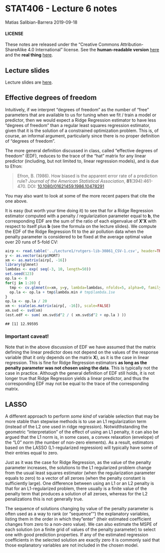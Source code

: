 STAT406 - Lecture 6 notes
================
Matias Salibian-Barrera
2019-09-18

#### LICENSE

These notes are released under the “Creative Commons
Attribution-ShareAlike 4.0 International” license. See the
**human-readable version**
[here](https://creativecommons.org/licenses/by-sa/4.0/) and the **real
thing**
[here](https://creativecommons.org/licenses/by-sa/4.0/legalcode).

## Lecture slides

Lecture slides are [here](STAT406-19-lecture-6.pdf).

## Effective degrees of freedom

Intuitively, if we interpret “degrees of freedom” as the number of
“free” parameters that are available to us for tuning when we fit /
train a model or predictor, then we would expect a Ridge Regression
estimator to have less “degrees of freedom” than a regular least squares
regression estimator, given that it is the solution of a constrained
optimization problem. This is, of course, an informal argument,
particularly since there is no proper definition of “degrees of
freedom”.

The more general definition discussed in class, called “effective
degrees of freedom” (EDF), reduces to the trace of the “hat” matrix for
any linear predictor (including, but not limited to, linear regression
models), and is due to Efron:

> Efron, B. (1986). How biased is the apparent error rate of a
> prediction rule? *Journal of the American Statistical Association*,
> **81**(394):461-470. DOI:
> [10.1080/01621459.1986.10478291](https://doi.org/10.1080/01621459.1986.10478291)

You may also want to look at some of the more recent papers that cite
the one above.

It is easy (but worth your time doing it) to see that for a Ridge
Regression estimator computed with a penalty / regularization parameter
equal to **b**, the corresponding EDF are the sum of the ratio of each
eigenvalue of **X’X** with respect to itself plus **b** (see the formula
on the lecture slides). We compute the EDF of the Ridge Regression fit
to the air pollution data when the penalty parameter is considered to be
fixed at the average optimal value over 20 runs of 5-fold CV:

``` r
airp <- read.table('../Lecture1/rutgers-lib-30861_CSV-1.csv', header=TRUE, sep=',')
y <- as.vector(airp$MORT)
xm <- as.matrix(airp[, -16])
library(glmnet)
lambdas <- exp( seq(-3, 10, length=50))
set.seed(123)
op.la <- 0
for(j in 1:20) {
  tmp <- cv.glmnet(x=xm, y=y, lambda=lambdas, nfolds=5, alpha=0, family='gaussian')
  op.la <- op.la + tmp$lambda.min # tmp$lambda.1se
}
op.la <- op.la / 20
xm <- scale(as.matrix(airp[, -16]), scale=FALSE)
xm.svd <- svd(xm)
(est.edf <- sum( xm.svd$d^2 / ( xm.svd$d^2 + op.la ) ))
```

    ## [1] 12.99595

### Important caveat\!

Note that in the above discussion of EDF we have assumed that the matrix
defining the linear predictor does not depend on the values of the
response variable (that it only depends on the matrix **X**), as it is
the case in linear regression. This is fine for Ridge Regression
estimators **as long as the penalty parameter was not chosen using the
data**. This is typically not the case in practice. Although the general
definition of EDF still holds, it is not longer true that Ridge
Regression yields a linear predictor, and thus the corresponding EDF may
not be equal to the trace of the corresponding matrix.

## LASSO

A different approach to perform *some kind* of variable selection that
may be more stable than stepwise methods is to use an L1 regularization
term (instead of the L2 one used in ridge regression). Notwidthstanding
the geometric “interpretation” of the effect of using an L1 penalty, it
can also be argued that the L1 norm is, in some cases, a convex
relaxation (envelope) of the “L0” norm (the number of non-zero
elements). As a result, estimators based on the LASSO (L1-regularized
regression) will typically have some of their entries equal to zero.

Just as it was the case for Ridge Regression, as the value of the
penalty parameter increases, the solutions to the L1 regularized problem
change from the usual least squares estimator (when the regularization
parameter equals to zero) to a vector of all zeroes (when the penalty
constant is sufficiently large). One difference between using an L1 or
an L2 penalty is that for an L1-regularized problem, there usually is a
finite value of the penalty term that produces a solution of all zeroes,
whereas for the L2 penalizations this is not generally true.

The sequence of solutions changing by value of the penalty parameter is
often used as a way to rank (or “sequence”“) the explanatory variables,
listing them in the order in which they”enter" (their estimated
coefficient changes from zero to a non-zero value). We can also estimate
the MSPE of each solution (on a finite grid of values of the penalty
parameter) to select one with good prediction properties. If any of the
estimated regression coefficients in the selected solution are exactly
zero it is commonly said that those explanatory variables are not
included in the chosen model.

<!-- There are two main implementation of the LASSO in `R`, one is -->

<!-- via the `glmnet` function (in package `glmnet`), and the other -->

<!-- is with the function `lars` in package `lars`. Both, of course, -->

<!-- compute the same estimators, but they do so in different ways.  -->

<!-- We first compute the path of LASSO solutions for the `credit` data -->

<!-- used in previous lectures: -->

<!-- ```{r creditlasso, warning=FALSE, message=FALSE} -->

<!-- x <- read.table('../Lecture5/Credit.csv', sep=',', header=TRUE, row.names=1) -->

<!-- # use non-factor variables -->

<!-- x <- x[, c(1:6, 11)] -->

<!-- y <- as.vector(x$Balance) -->

<!-- xm <- as.matrix(x[, -7]) -->

<!-- library(glmnet) -->

<!-- # alpha = 1 - LASSO -->

<!-- lambdas <- exp( seq(-3, 10, length=50)) -->

<!-- a <- glmnet(x=xm, y=y, lambda=rev(lambdas), -->

<!--             family='gaussian', alpha=1, intercept=TRUE) -->

<!-- ``` -->

<!-- The `plot` method can be used to show the path of solutions, just as -->

<!-- we did for ridge regression: -->

<!-- ```{r creditlasso3, fig.width=5, fig.height=5} -->

<!-- plot(a, xvar='lambda', label=TRUE, lwd=6, cex.axis=1.5, cex.lab=1.2) -->

<!-- ``` -->

<!-- Using `lars::lars()` we obtain: -->

<!-- ```{r creditlars1, fig.width=5, fig.height=5, message=FALSE, warning=FALSE} -->

<!-- library(lars) -->

<!-- b <- lars(x=xm, y=y, type='lasso', intercept=TRUE) -->

<!-- plot(b, lwd=4) -->

<!-- ``` -->

<!-- With `lars` the returned object is a matrix of regression estimators, one -->

<!-- for each value of the penalty constant where a new coefficient "enters" the -->

<!-- model: -->

<!-- ```{r creditlars2} -->

<!-- # see the variables -->

<!-- coef(b) -->

<!-- b -->

<!-- ``` -->

<!-- The presentation below exploits the fact that the LASSO regression estimators -->

<!-- are piecewise linear between values of the regularization parameter where -->

<!-- a variable enters or drops the model. -->

<!-- In order to select one LASSO estimator (among the infinitely many that -->

<!-- are possible) we can use K-fold CV to estimate the MSPE of a few of them  -->

<!-- (for a grid of values of the penalty parameter, for example), and  -->

<!-- choose the one with smallest estimated MSPE: -->

<!-- ```{r creditlars3, fig.width=5, fig.height=5} -->

<!-- # select one solution -->

<!-- set.seed(123) -->

<!-- tmp.la <- cv.lars(x=xm, y=y, intercept=TRUE, type='lasso', K=5, -->

<!--                   index=seq(0, 1, length=20)) -->

<!-- ``` -->

<!-- Given their random nature, it is always a good idea to run K-fold CV experiments  -->

<!-- more than once: -->

<!-- ```{r creditlars4, fig.width=5, fig.height=5} -->

<!-- set.seed(23) -->

<!-- tmp.la <- cv.lars(x=xm, y=y, intercept=TRUE, type='lasso', K=5, -->

<!--                   index=seq(0, 1, length=20)) -->

<!-- ``` -->

<!-- We now repeat the same steps as above but using the implementation -->

<!-- in `glmnet`: -->

<!-- ```{r creditcv, fig.width=5, fig.height=5} -->

<!-- # run 5-fold CV with glmnet() -->

<!-- set.seed(123) -->

<!-- tmp <- cv.glmnet(x=xm, y=y, lambda=lambdas, nfolds=5, alpha=1,  -->

<!--                  family='gaussian', intercept=TRUE) -->

<!-- plot(tmp, lwd=6, cex.axis=1.5, cex.lab=1.2) -->

<!-- ``` -->

<!-- We ran CV again: -->

<!-- ```{r creditcv2, fig.width=5, fig.height=5} -->

<!-- set.seed(23) -->

<!-- tmp <- cv.glmnet(x=xm, y=y, lambda=lambdas, nfolds=5, alpha=1,  -->

<!--                  family='gaussian', intercept=TRUE) -->

<!-- plot(tmp, lwd=6, cex.axis=1.5, cex.lab=1.2) -->

<!-- ``` -->

<!-- Zoom in the CV plot to check the 1-SE rule: -->

<!-- ```{r creditcv4, fig.width=5, fig.height=5} -->

<!-- plot(tmp, lwd=6, cex.axis=1.5, cex.lab=1.2, ylim=c(22000, 33000)) -->

<!-- ``` -->

<!-- The returned object includes the "optimal" value of the  -->

<!-- penalization parameter, which can be used to  -->

<!-- find the corresponding estimates for the regression -->

<!-- coefficients, using the method `coef`: -->

<!-- ```{r creditcv3} -->

<!-- # optimal lambda -->

<!-- tmp$lambda.min -->

<!-- # coefficients for the optimal lambda -->

<!-- coef(tmp, s=tmp$lambda.min) -->

<!-- ``` -->

<!-- We can also use `coef` to compute the coefficients at -->

<!-- any value of the penalty parameter. For example we -->

<!-- show below the coefficients corresponding  -->

<!-- to penalty values of exp(4) and exp(4.5): -->

<!-- ```{r creditcoeffs} -->

<!-- # coefficients for other values of lambda -->

<!-- coef(tmp, s=exp(4)) -->

<!-- coef(tmp, s=exp(4.5)) # note no. of zeroes... -->

<!-- ``` -->

<!-- ## Compare MSPEs of Ridge & LASSO on the credit data -->

<!-- We now use 50 runs of 5-fold cross-validation to -->

<!-- estimate (and compare) the MSPEs of the different  -->

<!-- estimators / predictors: -->

<!-- ```{r mspecredit, warning=FALSE, message=FALSE, fig.width=5, fig.height=5, tidy=TRUE} -->

<!-- library(MASS) -->

<!-- n <- nrow(xm) -->

<!-- k <- 5 -->

<!-- ii <- (1:n) %% k + 1 -->

<!-- set.seed(123) -->

<!-- N <- 50 -->

<!-- mspe.la <- mspe.st <- mspe.ri <- mspe.f <- rep(0, N) -->

<!-- for(i in 1:N) { -->

<!--   ii <- sample(ii) -->

<!--   pr.la <- pr.f <- pr.ri <- pr.st <- rep(0, n) -->

<!--   for(j in 1:k) { -->

<!--     tmp.ri <- cv.glmnet(x=xm[ii != j, ], y=y[ii != j], lambda=lambdas,  -->

<!--                         nfolds=5, alpha=0, family='gaussian')  -->

<!--     tmp.la <- cv.glmnet(x=xm[ii != j, ], y=y[ii != j], lambda=lambdas,  -->

<!--                         nfolds=5, alpha=1, family='gaussian') -->

<!--     null <- lm(Balance ~ 1, data=x[ii != j, ]) -->

<!--     full <- lm(Balance ~ ., data=x[ii != j, ]) -->

<!--     tmp.st <- stepAIC(null, scope=list(lower=null, upper=full), trace=0) -->

<!--     pr.ri[ ii == j ] <- predict(tmp.ri, s='lambda.min', newx=xm[ii==j,]) -->

<!--     pr.la[ ii == j ] <- predict(tmp.la, s='lambda.min', newx=xm[ii==j,]) -->

<!--     pr.st[ ii == j ] <- predict(tmp.st, newdata=x[ii==j,]) -->

<!--     pr.f[ ii == j ] <- predict(full, newdata=x[ii==j,]) -->

<!--   } -->

<!--   mspe.ri[i] <- mean( (x$Balance - pr.ri)^2 ) -->

<!--   mspe.la[i] <- mean( (x$Balance - pr.la)^2 ) -->

<!--   mspe.st[i] <- mean( (x$Balance - pr.st)^2 ) -->

<!--   mspe.f[i] <- mean( (x$Balance - pr.f)^2 ) -->

<!-- } -->

<!-- boxplot(mspe.la, mspe.ri, mspe.st, mspe.f, names=c('LASSO','Ridge', 'Stepwise', 'Full'), col=c('steelblue', 'gray80', 'tomato', 'springgreen'), cex.axis=1, cex.lab=1, cex.main=2) -->

<!-- mtext(expression(hat(MSPE)), side=2, line=2.5) -->

<!-- ``` -->

<!-- We see that in this example LASSO does not seem to provide better -->

<!-- predictions than Ridge Regression. However, it does yield a  -->

<!-- sequence of explanatory variables that can be interpreted as -->

<!-- based on "importance" for the linear regression model (see -->

<!-- above). -->
